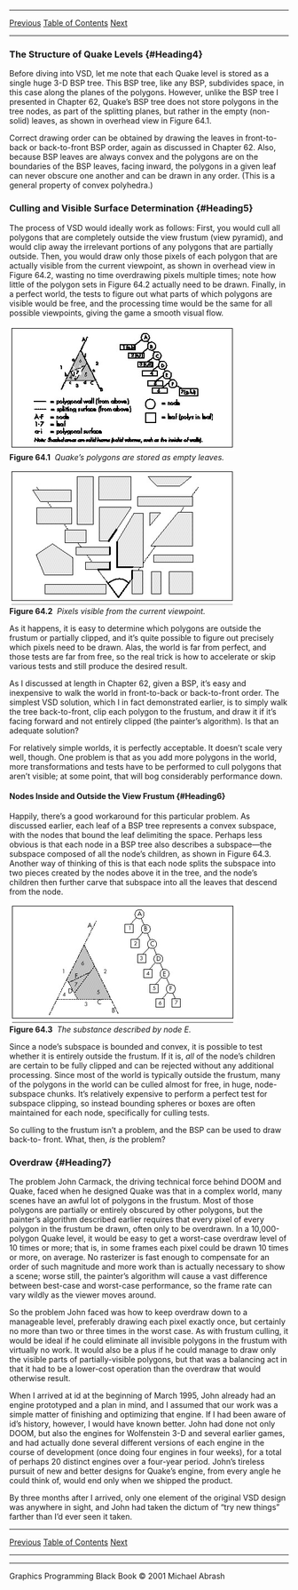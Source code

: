   ------------------------ --------------------------------- --------------------
  [Previous](64-01.html)   [Table of Contents](index.html)   [Next](64-03.html)
  ------------------------ --------------------------------- --------------------

### The Structure of Quake Levels {#Heading4}

Before diving into VSD, let me note that each Quake level is stored as a
single huge 3-D BSP tree. This BSP tree, like any BSP, subdivides space,
in this case along the planes of the polygons. However, unlike the BSP
tree I presented in Chapter 62, Quake’s BSP tree does not store polygons
in the tree nodes, as part of the splitting planes, but rather in the
empty (non-solid) leaves, as shown in overhead view in Figure 64.1.

Correct drawing order can be obtained by drawing the leaves in
front-to-back or back-to-front BSP order, again as discussed in Chapter
62. Also, because BSP leaves are always convex and the polygons are on
the boundaries of the BSP leaves, facing inward, the polygons in a given
leaf can never obscure one another and can be drawn in any order. (This
is a general property of convex polyhedra.)

### Culling and Visible Surface Determination {#Heading5}

The process of VSD would ideally work as follows: First, you would cull
all polygons that are completely outside the view frustum (view
pyramid), and would clip away the irrelevant portions of any polygons
that are partially outside. Then, you would draw only those pixels of
each polygon that are actually visible from the current viewpoint, as
shown in overhead view in Figure 64.2, wasting no time overdrawing
pixels multiple times; note how little of the polygon sets in Figure
64.2 actually need to be drawn. Finally, in a perfect world, the tests
to figure out what parts of which polygons are visible would be free,
and the processing time would be the same for all possible viewpoints,
giving the game a smooth visual flow.

![](images/64-01.jpg)\
 **Figure 64.1**  *Quake’s polygons are stored as empty leaves.*

![](images/64-02.jpg)\
 **Figure 64.2**  *Pixels visible from the current viewpoint.*

As it happens, it is easy to determine which polygons are outside the
frustum or partially clipped, and it’s quite possible to figure out
precisely which pixels need to be drawn. Alas, the world is far from
perfect, and those tests are far from free, so the real trick is how to
accelerate or skip various tests and still produce the desired result.

As I discussed at length in Chapter 62, given a BSP, it’s easy and
inexpensive to walk the world in front-to-back or back-to-front order.
The simplest VSD solution, which I in fact demonstrated earlier, is to
simply walk the tree back-to-front, clip each polygon to the frustum,
and draw it if it’s facing forward and not entirely clipped (the
painter’s algorithm). Is that an adequate solution?

For relatively simple worlds, it is perfectly acceptable. It doesn’t
scale very well, though. One problem is that as you add more polygons in
the world, more transformations and tests have to be performed to cull
polygons that aren’t visible; at some point, that will bog considerably
performance down.

#### Nodes Inside and Outside the View Frustum {#Heading6}

Happily, there’s a good workaround for this particular problem. As
discussed earlier, each leaf of a BSP tree represents a convex subspace,
with the nodes that bound the leaf delimiting the space. Perhaps less
obvious is that each node in a BSP tree also describes a subspace—the
subspace composed of all the node’s children, as shown in Figure 64.3.
Another way of thinking of this is that each node splits the subspace
into two pieces created by the nodes above it in the tree, and the
node’s children then further carve that subspace into all the leaves
that descend from the node.

![](images/64-03.jpg)\
 **Figure 64.3**  *The substance described by node E.*

Since a node’s subspace is bounded and convex, it is possible to test
whether it is entirely outside the frustum. If it is, *all* of the
node’s children are certain to be fully clipped and can be rejected
without any additional processing. Since most of the world is typically
outside the frustum, many of the polygons in the world can be culled
almost for free, in huge, node-subspace chunks. It’s relatively
expensive to perform a perfect test for subspace clipping, so instead
bounding spheres or boxes are often maintained for each node,
specifically for culling tests.

So culling to the frustum isn’t a problem, and the BSP can be used to
draw back-to- front. What, then, *is* the problem?

### Overdraw {#Heading7}

The problem John Carmack, the driving technical force behind DOOM and
Quake, faced when he designed Quake was that in a complex world, many
scenes have an awful lot of polygons in the frustum. Most of those
polygons are partially or entirely obscured by other polygons, but the
painter’s algorithm described earlier requires that every pixel of every
polygon in the frustum be drawn, often only to be overdrawn. In a
10,000-polygon Quake level, it would be easy to get a worst-case
overdraw level of 10 times or more; that is, in some frames each pixel
could be drawn 10 times or more, on average. No rasterizer is fast
enough to compensate for an order of such magnitude and more work than
is actually necessary to show a scene; worse still, the painter’s
algorithm will cause a vast difference between best-case and worst-case
performance, so the frame rate can vary wildly as the viewer moves
around.

So the problem John faced was how to keep overdraw down to a manageable
level, preferably drawing each pixel exactly once, but certainly no more
than two or three times in the worst case. As with frustum culling, it
would be ideal if he could eliminate all invisible polygons in the
frustum with virtually no work. It would also be a plus if he could
manage to draw only the visible parts of partially-visible polygons, but
that was a balancing act in that it had to be a lower-cost operation
than the overdraw that would otherwise result.

When I arrived at id at the beginning of March 1995, John already had an
engine prototyped and a plan in mind, and I assumed that our work was a
simple matter of finishing and optimizing that engine. If I had been
aware of id’s history, however, I would have known better. John had done
not only DOOM, but also the engines for Wolfenstein 3-D and several
earlier games, and had actually done several different versions of each
engine in the course of development (once doing four engines in four
weeks), for a total of perhaps 20 distinct engines over a four-year
period. John’s tireless pursuit of new and better designs for Quake’s
engine, from every angle he could think of, would end only when we
shipped the product.

By three months after I arrived, only one element of the original VSD
design was anywhere in sight, and John had taken the dictum of “try new
things” farther than I’d ever seen it taken.

  ------------------------ --------------------------------- --------------------
  [Previous](64-01.html)   [Table of Contents](index.html)   [Next](64-03.html)
  ------------------------ --------------------------------- --------------------

* * * * *

Graphics Programming Black Book © 2001 Michael Abrash
